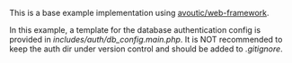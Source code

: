 This is a base example implementation using [avoutic/web-framework](https://github.com/avoutic/web-framework).

In this example, a template for the database authentication config is provided in *includes/auth/db_config.main.php*. It is NOT recommended to keep the auth dir under version control and should be added to *.gitignore*.
